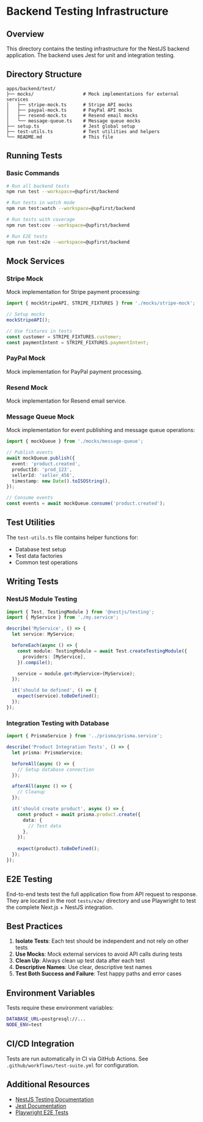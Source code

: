 # Backend Testing Infrastructure

## Overview

This directory contains the testing infrastructure for the NestJS backend application. The backend uses Jest for unit and integration testing.

## Directory Structure

```
apps/backend/test/
├── mocks/                  # Mock implementations for external services
│   ├── stripe-mock.ts      # Stripe API mocks
│   ├── paypal-mock.ts      # PayPal API mocks
│   ├── resend-mock.ts      # Resend email mocks
│   └── message-queue.ts    # Message queue mocks
├── setup.ts                # Jest global setup
├── test-utils.ts           # Test utilities and helpers
└── README.md               # This file
```

## Running Tests

### Basic Commands

```bash
# Run all backend tests
npm run test --workspace=@upfirst/backend

# Run tests in watch mode
npm run test:watch --workspace=@upfirst/backend

# Run tests with coverage
npm run test:cov --workspace=@upfirst/backend

# Run E2E tests
npm run test:e2e --workspace=@upfirst/backend
```

## Mock Services

### Stripe Mock

Mock implementation for Stripe payment processing:

```typescript
import { mockStripeAPI, STRIPE_FIXTURES } from './mocks/stripe-mock';

// Setup mocks
mockStripeAPI();

// Use fixtures in tests
const customer = STRIPE_FIXTURES.customer;
const paymentIntent = STRIPE_FIXTURES.paymentIntent;
```

### PayPal Mock

Mock implementation for PayPal payment processing.

### Resend Mock

Mock implementation for Resend email service.

### Message Queue Mock

Mock implementation for event publishing and message queue operations:

```typescript
import { mockQueue } from './mocks/message-queue';

// Publish events
await mockQueue.publish({
  event: 'product.created',
  productId: 'prod_123',
  sellerId: 'seller_456',
  timestamp: new Date().toISOString(),
});

// Consume events
const events = await mockQueue.consume('product.created');
```

## Test Utilities

The `test-utils.ts` file contains helper functions for:
- Database test setup
- Test data factories
- Common test operations

## Writing Tests

### NestJS Module Testing

```typescript
import { Test, TestingModule } from '@nestjs/testing';
import { MyService } from './my.service';

describe('MyService', () => {
  let service: MyService;

  beforeEach(async () => {
    const module: TestingModule = await Test.createTestingModule({
      providers: [MyService],
    }).compile();

    service = module.get<MyService>(MyService);
  });

  it('should be defined', () => {
    expect(service).toBeDefined();
  });
});
```

### Integration Testing with Database

```typescript
import { PrismaService } from '../prisma/prisma.service';

describe('Product Integration Tests', () => {
  let prisma: PrismaService;

  beforeAll(async () => {
    // Setup database connection
  });

  afterAll(async () => {
    // Cleanup
  });

  it('should create product', async () => {
    const product = await prisma.product.create({
      data: {
        // Test data
      },
    });
    
    expect(product).toBeDefined();
  });
});
```

## E2E Testing

End-to-end tests test the full application flow from API request to response. They are located in the root `tests/e2e/` directory and use Playwright to test the complete Next.js + NestJS integration.

## Best Practices

1. **Isolate Tests**: Each test should be independent and not rely on other tests
2. **Use Mocks**: Mock external services to avoid API calls during tests
3. **Clean Up**: Always clean up test data after each test
4. **Descriptive Names**: Use clear, descriptive test names
5. **Test Both Success and Failure**: Test happy paths and error cases

## Environment Variables

Tests require these environment variables:

```bash
DATABASE_URL=postgresql://...
NODE_ENV=test
```

## CI/CD Integration

Tests are run automatically in CI via GitHub Actions. See `.github/workflows/test-suite.yml` for configuration.

## Additional Resources

- [NestJS Testing Documentation](https://docs.nestjs.com/fundamentals/testing)
- [Jest Documentation](https://jestjs.io/docs/getting-started)
- [Playwright E2E Tests](../../tests/e2e/README.md)

